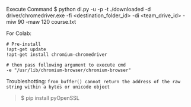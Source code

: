 Execute Command
$ python dl.py -u <username> -p <password> -t ./downloaded -d driver/chromedriver.exe -fi <destination_folder_id> -di <team_drive_id> -miw 90 -maw 120 course.txt

For Colab:
```
# Pre-install
!apt-get update
!apt-get install chromium-chromedriver

# then pass following argument to execute cmd
-e "/usr/lib/chromium-browser/chromium-browser"
```


Troubleshotting:
`from_buffer() cannot return the address of the raw string within a bytes or unicode object`
> $ pip install pyOpenSSL